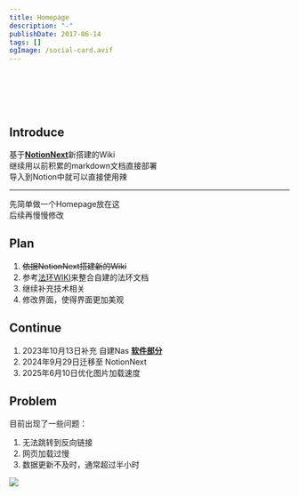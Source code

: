 ```yaml
---
title: Homepage
description: "-"
publishDate: 2017-06-14
tags: []
ogImage: /social-card.avif
---
```

[](https://img.shields.io/github/created-at/chirophy/NotionNext)  
[](https://img.shields.io/github/checks-status/chirophy/NotionNext/a98b17c)  
[](https://img.shields.io/github/last-commit/chirophy/NotionNext)  
[](https://img.shields.io/github/repo-size/chirophy/NotionNext)  
[](https://svg-banners.vercel.app/api?type=origin&text1=Welcome%F0%9F%92%96&width=1000&height=400)  

## Introduce

基于[**NotionNext**](https://docs.tangly1024.com/about)新搭建的Wiki  
继续用以前积累的markdown文档直接部署  
导入到Notion中就可以直接使用辣  

---
先简单做一个Homepage放在这  
后续再慢慢修改  

## Plan

1. ~~依据NotionNext搭建新的Wiki~~
2. 参考[法环WIKI](https://docs.qq.com/sheet/DSG9JUFJKbWdHVUls)来整合自建的法环文档
3. 继续补充技术相关
4. 修改界面，使得界面更加美观

## Continue

1. 2023年10月13日补充 自建Nas [**软件部分**](https://www.notion.so/110a3987e31180828b57e6175bb751bc?pvs=21)
2. 2024年9月29日迁移至 NotionNext
3. 2025年6月10日优化图片加载速度

## Problem

目前出现了一些问题：  
1. 无法跳转到反向链接
2. 网页加载过慢
3. 数据更新不及时，通常超过半小时

![](https://4b5aa40.webp.li/sese.webp)
